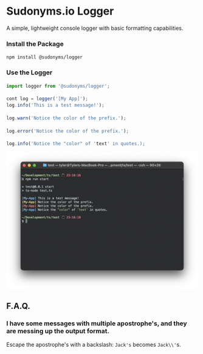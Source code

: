 # Sudonyms.io Logger

A simple, lightweight console logger with basic formatting capabilities.

### Install the Package
``` 
npm install @sudonyms/logger
```

### Use the Logger

``` JavaScript
import logger from '@sudonyms/logger';

cont log = logger('[My App]');
log.info('This is a test message!');

log.warn('Notice the color of the prefix.');

log.error('Notice the color of the prefix.');

log.info('Notice the "color" of 'text' in quotes.);
```

<img src="https://github.com/TylerDurham/logger/blob/main/Screenshot-1.png?raw=true"/>

## F.A.Q.

### I have some messages with multiple apostrophe's, and they are messing up the output format.

Escape the apostrophe's with a backslash: ```Jack's``` becomes ```Jack\\'```s.